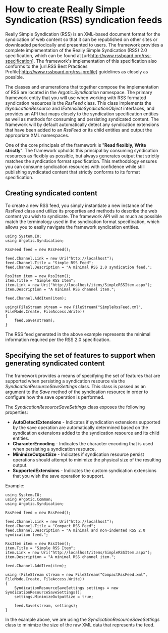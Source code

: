 # How to create Really Simple Syndication (RSS) syndication feeds

Really Simple Syndication (RSS) is an XML-based document format for the syndication of web content so that it can be republished on other sites or downloaded periodically and presented to users. The framework provides a complete implementation of the Really Simple Syndication (RSS) 2.0 specification, which can be found at [url:http://www.rssboard.org/rss-specification]. The framework's implementation of this specification also conforms to the [url:RSS Best Practices Profile|:http://www.rssboard.org/rss-profile] guidelines as closely as possible.

The classes and enumerations that together compose the implementation of RSS are located in the _Argotic.Syndication_ namespace. The primary framework entity that you will use when working with RSS formated syndication resources is the _RssFeed_ class. This class implements the _ISyndicationResource_ and _IExtensibleSyndicationObject_ interfaces, and provides an API that maps closely to the syndication specification entities as well as methods for consuming and persisting syndicated content. The framework will by default automatically detect any syndication extensions that have been added to an _RssFeed_ or its child entities and output the appropriate XML namespaces.

One of the core principals of the framework is "**Read flexibly, Write strictly**". The framework upholds this principal by consuming syndication resources as flexibly as possible, but always generates output that strictly matches the syndication format specification. This methodology ensures you can consume syndication resources with confidence while still publishing syndicated content that strictly conforms to its format specification.

## Creating syndicated content

To create a new RSS feed, you simply instantiate a new instance of the _RssFeed_ class and utilize its properties and methods to describe the web content you wish to syndicate. The framework API will as much as possible match the terminology used in the syndication format specification, which allows you to easily navigate the framework syndication entities.

	using System.IO;
	using Argotic.Syndication;

	RssFeed feed = new RssFeed();

	feed.Channel.Link = new Uri("http://localhost");
	feed.Channel.Title = "Simple RSS Feed";
	feed.Channel.Description = "A minimal RSS 2.0 syndication feed.";

	RssItem item = new RssItem();
	item.Title = "Simple RSS Item";
	item.Link = new Uri("http://localhost/items/SimpleRSSItem.aspx");
	item.Description = "A minimal RSS channel item.";

	feed.Channel.AddItem(item);

	using(FileStream stream = new FileStream("SimpleRssFeed.xml", FileMode.Create, FileAccess.Write))
	{
	    feed.Save(stream);
	}

The RSS feed generated in the above example represents the minimal information required per the RSS 2.0 specification.

## Specifying the set of features to support when generating syndicated content

The framework provides a means of specifying the set of features that are supported when persisting a syndication resource via the _SyndicationResourceSaveSettings_ class. This class is passed as an argument to the *Save* method of the syndication resource in order to configure how the save operation is performed.

The _SyndicationResourceSaveSettings_ class exposes the following properties:

- **AutoDetectExtensions** - Indicates if syndication extensions supported by the save operation are automatically determined based on the syndication extensions added to the syndication resource and its child entities.
- **CharacterEncoding** - Indicates the character encoding that is used when persisting a syndication resource.
- **MinimizeOutputSize** - Indicates if syndication resource persist operations should attempt to minimize the physical size of the resulting output.
- **SupportedExtensions** - Indicates the custom syndication extensions that you wish the save operation to support.

Example:

	using System.IO;
	using Argotic.Common;
	using Argotic.Syndication;

	RssFeed feed = new RssFeed();

	feed.Channel.Link = new Uri("http://localhost");
	feed.Channel.Title = "Compact RSS Feed";
	feed.Channel.Description = "A minimal and non-indented RSS 2.0 syndication feed.";
	 
	RssItem item = new RssItem();
	item.Title = "Simple RSS Item";
	item.Link = new Uri("http://localhost/items/SimpleRSSItem.aspx");
	item.Description = "A minimal RSS channel item.";
	 
	feed.Channel.AddItem(item);

	using (FileStream stream = new FileStream("CompactRssFeed.xml", FileMode.Create, FileAccess.Write))
	{
	    SyndicationResourceSaveSettings settings = new SyndicationResourceSaveSettings();
	    settings.MinimizeOutputSize = true;

	    feed.Save(stream, settings);
	}

In the example above, we are using the _SyndicationResourceSaveSettings_ class to minimize the size of the raw XML data that represents the feed.